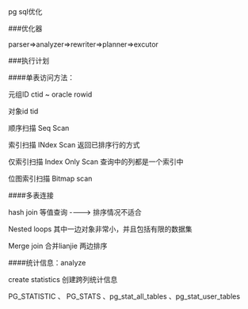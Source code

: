 pg sql优化

###优化器

parser=>analyzer=>rewriter=>planner=>excutor

###执行计划

####单表访问方法：

元组ID  ctid ~ oracle rowid

对象id   tid

顺序扫描  Seq Scan

索引扫描  INdex Scan  返回已排序行的方式

仅索引扫描 Index Only Scan 查询中的列都是一个索引中

位图索引扫描 Bitmap scan

####多表连接

hash join 等值查询   ----> 排序情况不适合

Nested loops 其中一边对象非常小，并且包括有限的数据集

Merge join 合并lianjie  两边排序

####统计信息：analyze

create statistics 创建跨列统计信息

PG_STATISTIC 、 PG_STATS 、pg_stat_all_tables 、pg_stat_user_tables







